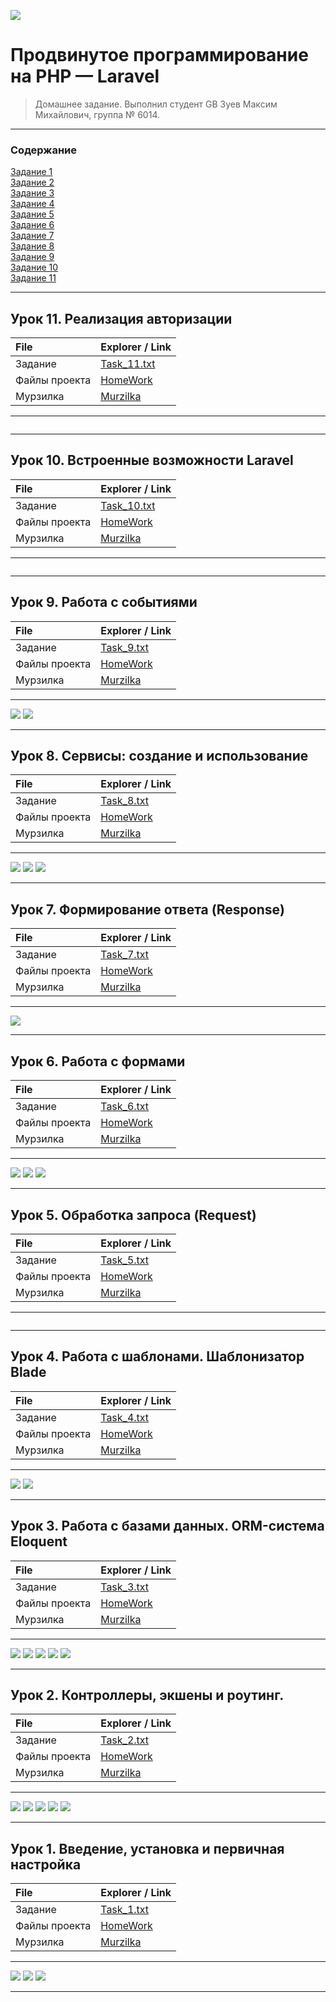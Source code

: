 ![](./Screens/php_picture.jpg)
# Продвинутое программирование на PHP — Laravel
> Домашнее задание. Выполнил студент GB Зуев Максим Михайлович, группа № 6014.  

***
### Содержание 
[Задание 1 ](#урок-1-введение-установка-и-первичная-настройка)  
[Задание 2](#урок-2-контроллеры-экшены-и-роутинг)  
[Задание 3](#урок-3-работа-с-базами-данных-orm-система-eloquent)  
[Задание 4](#урок-4-работа-с-шаблонами-шаблонизатор-blade)  
[Задание 5](#урок-5-обработка-запроса-request)  
[Задание 6](#урок-6-работа-с-формами)  
[Задание 7](#урок-7-формирование-ответа-response)  
[Задание 8](#урок-8-сервисы-создание-и-использование)  
[Задание 9](#урок-9-работа-с-событиями)  
[Задание 10](#урок-10-встроенные-возможности-laravel)  
[Задание 11](#урок-11-реализация-авторизации)
***

## Урок 11. Реализация авторизации

|File|Explorer / Link|
|:-|:-|
|Задание|[Task_11.txt](./Task/Taks_11.txt)|
|Файлы проекта|[HomeWork](./Project/vmas-app/)|
|Мурзилка|[Murzilka](./Link_to_PHP_Laravel.txt)|  

***
![]()
***


## Урок 10. Встроенные возможности Laravel

|File|Explorer / Link|
|:-|:-|
|Задание|[Task_10.txt](./Task/Taks_10.txt)|
|Файлы проекта|[HomeWork](./Project/vmas-app/)|
|Мурзилка|[Murzilka](./Link_to_PHP_Laravel.txt)|  

***
![]()
***

## Урок 9. Работа с событиями

|File|Explorer / Link|
|:-|:-|
|Задание|[Task_9.txt](./Task/Taks_9.txt)|
|Файлы проекта|[HomeWork](./Project/vmas-app/)|
|Мурзилка|[Murzilka](./Link_to_PHP_Laravel.txt)|  

***
![](./Screens/9-1.png)
![](./Screens/9-2.png)
***

## Урок 8. Сервисы: создание и использование

|File|Explorer / Link|
|:-|:-|
|Задание|[Task_8.txt](./Task/Taks_8.txt)|
|Файлы проекта|[HomeWork](./Project/vmas-app/)|
|Мурзилка|[Murzilka](./Link_to_PHP_Laravel.txt)|  

***
![](./Screens/8-1.png)
![](./Screens/8-2.png)
![](./Screens/8-3.png)
***

## Урок 7. Формирование ответа (Response)

|File|Explorer / Link|
|:-|:-|
|Задание|[Task_7.txt](./Task/Taks_7.txt)|
|Файлы проекта|[HomeWork](./Project/vmas-app/)|
|Мурзилка|[Murzilka](./Link_to_PHP_Laravel.txt)|  

***
![](./Screens/7-1.png)

***
## Урок 6. Работа с формами

|File|Explorer / Link|
|:-|:-|
|Задание|[Task_6.txt](./Task/Taks_6.txt)|
|Файлы проекта|[HomeWork](./Project/vmas-app/)|
|Мурзилка|[Murzilka](./Link_to_PHP_Laravel.txt)|  

***
![](./Screens/6-1.png)
![](./Screens/6-2.png)
![](./Screens/6-3.png)
***

## Урок 5. Обработка запроса (Request)

|File|Explorer / Link|
|:-|:-|
|Задание|[Task_5.txt](./Task/Taks_5.txt)|
|Файлы проекта|[HomeWork](./Project/vmas-app/)|
|Мурзилка|[Murzilka](./Link_to_PHP_Laravel.txt)|  

***
![]()
***

## Урок 4. Работа с шаблонами. Шаблонизатор Blade

|File|Explorer / Link|
|:-|:-|
|Задание|[Task_4.txt](./Task/Taks_4.txt)|
|Файлы проекта|[HomeWork](./Project/vmas-app/)|
|Мурзилка|[Murzilka](./Link_to_PHP_Laravel.txt)|  

***
![](./Screens/4-1.png)
![](./Screens/4-2.png)
***

## Урок 3. Работа с базами данных. ORM-система Eloquent

|File|Explorer / Link|
|:-|:-|
|Задание|[Task_3.txt](./Task/Taks_3.txt)|
|Файлы проекта|[HomeWork](./Project/vmas-app/)|
|Мурзилка|[Murzilka](./Link_to_PHP_Laravel.txt)|  

***
![](./Screens/3-1.png)
![](./Screens/3-2.png)
![](./Screens/3-3.png)
![](./Screens/3-4.png)
![](./Screens/3-5.png)
***

## Урок 2. Контроллеры, экшены и роутинг.

|File|Explorer / Link|
|:-|:-|
|Задание|[Task_2.txt](./Task/Taks_2.txt)|
|Файлы проекта|[HomeWork](./Project/vmas-app/)|
|Мурзилка|[Murzilka](./Link_to_PHP_Laravel.txt)|  

***
![](./Screens/2-1.png)
![](./Screens/2-2.png)
![](./Screens/2-3.png)
![](./Screens/2-4.png)
![](./Screens/2-5.png)
***


## Урок 1. Введение, установка и первичная настройка

|File|Explorer / Link|
|:-|:-|
|Задание|[Task_1.txt](./Task/Taks_1.txt)|
|Файлы проекта|[HomeWork](./Project/vmas-app/)|
|Мурзилка|[Murzilka](./Link_to_PHP_Laravel.txt)|  

***
![](./Screens/1-1.png)
![](./Screens/1-2.png)
![](./Screens/1-3.png)
***